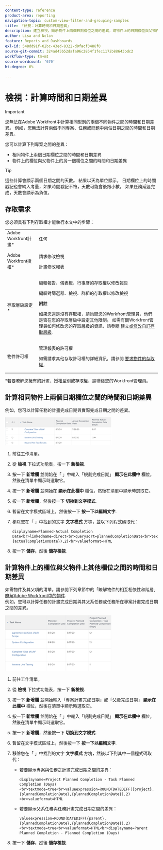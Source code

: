```yaml
---
content-type: reference
product-area: reporting
navigation-topic: custom-view-filter-and-grouping-samples
title: 「檢視：計算時間和日期差異」
description: 建立檢視，顯示物件上兩個日期欄位之間的差異，或物件上的日期欄位與父物件上的另一個日期欄位之間的差異。
author: Lisa and Nolan
feature: Reports and Dashboards
exl-id: 548dd91f-02bc-43ed-8322-d0facf3488f0
source-git-commit: 324ad45b52dafa96c2854f1fec1172b88643bdc2
workflow-type: tm+mt
source-wordcount: '670'
ht-degree: 0%

---
```


# 檢視：計算時間和日期差異

>[!IMPORTANT]
>
>您無法在Adobe Workfront中計算相同型別的兩個不同物件之間的時間和日期差異。 例如，您無法計算兩個不同專案、任務或問題中兩個日期之間的時間和日期差異。

您可以計算下列專案之間的差異：

* 相同物件上兩個日期欄位之間的時間和日期差異
* 物件上的欄位與父物件上的另一個欄位之間的時間和日期差異

>[!TIP]
>
>這些計算會顯示兩個日期之間的天數。 結果以天為單位顯示。 日期欄位上的時間戳記也會納入考量，如果時間戳記不符，天數可能會後跟小數。 如果任務延遲完成，天數會顯示為負值。

## 存取需求

您必須具有下列存取權才能執行本文中的步驟：

<table style="table-layout:auto"> 
 <col> 
 <col> 
 <tbody> 
  <tr> 
   <td role="rowheader">Adobe Workfront計畫*</td> 
   <td> <p>任何</p> </td> 
  </tr> 
  <tr> 
   <td role="rowheader">Adobe Workfront授權*</td> 
   <td> <p>請求修改檢視 </p>
   <p>計畫修改報表</p> </td> 
  </tr> 
  <tr> 
   <td role="rowheader">存取層級設定*</td> 
   <td> <p>編輯報告、儀表板、行事曆的存取權以修改報告</p> <p>編輯對篩選器、檢視、群組的存取權以修改檢視</p> <p><b>附註</b>

如果您還是沒有存取權，請詢問您的Workfront管理員，他們是否在您的存取層級中設定其他限制。 如需有關Workfront管理員如何修改您的存取層級的資訊，請參閱 <a href="../../../administration-and-setup/add-users/configure-and-grant-access/create-modify-access-levels.md" class="MCXref xref">建立或修改自訂存取層級</a>.</p> </td>
</tr>  
  <tr> 
   <td role="rowheader">物件許可權</td> 
   <td> <p>管理報表的許可權</p> <p>如需請求其他存取許可權的詳細資訊，請參閱 <a href="../../../workfront-basics/grant-and-request-access-to-objects/request-access.md" class="MCXref xref">要求物件的存取權 </a>.</p> </td> 
  </tr> 
 </tbody> 
</table>

&#42;若要瞭解您擁有的計畫、授權型別或存取權，請聯絡您的Workfront管理員。

## 計算相同物件上兩個日期欄位之間的時間和日期差異

例如，您可以計算任務的計畫完成日期與實際完成日期之間的差異。

![](assets/view-planned-actual-completion-dates-datediff-column-350x92.png)

1. 前往工作清單。
1. 從 **檢視** 下拉式功能表，按一下 **新檢視**.

1. 按一下 **新增欄** 並開始在「 」中輸入「規劃完成日期」 **顯示在此欄中** 欄位，然後在清單中顯示時選取它。

1. 按一下 **新增欄** 並開始在 **顯示在此欄中** 欄位，然後在清單中顯示時選取它。

1. 按一下 **新增欄**，然後按一下 **切換到文字模式**.

1. 暫留在文字模式區域上，然後按一下 **按一下以編輯文字**.
1. 移除您在「 」中找到的文字 **文字模式** 方塊，並以下列程式碼取代：

   ```
   displayname=Planned-Actual Completion Date<br>linkedname=direct<br>querysort=plannedCompletionDate<br>textmode=true<br>valueexpression=ROUND(DATEDIFF({plannedCompletionDate},{actualCompletionDate}),2)<br>valueformat=HTML
   ```

1. 按一下 **儲存**，然後 **儲存檢視**.

## 計算物件上的欄位與父物件上其他欄位之間的時間和日期差異

如需物件及其父項的清單，請參閱下列章節中的「瞭解物件的相互相依性和階層」 [瞭解Adobe Workfront中的物件](../../../workfront-basics/navigate-workfront/workfront-navigation/understand-objects.md).\
例如，您可以計算任務的計畫完成日期與其父系任務或任務所在專案計畫完成日期之間的差異。

![](assets/view-project-planned-task-planned-completion-dates-datediff-column-350x184.png)

1. 前往工作清單。
1. 從 **檢視** 下拉式功能表，按一下 **新檢視**.

1. 按一下 **新增欄** 並開始輸入「專案計畫完成日期」或「父級完成日期」 **顯示在此欄中** 欄位，然後在清單中顯示時選取它。

1. 按一下 **新增欄** 並開始在「 」中輸入「規劃完成日期」 **顯示在此欄中** 欄位，然後在清單中顯示時選取它。

1. 按一下 **新增欄**，然後按一下 **切換到文字模式**.

1. 暫留在文字模式區域上，然後按一下 **按一下以編輯文字**.
1. 移除您在「 」中找到的文字 **文字模式** 方塊，然後以下列其中一個程式碼取代：

   * 若要顯示專案與任務之計畫完成日期之間的差異：

     ```
     displayname=Project Planned Completion - Task Planned Completion (Days)<br>textmode=true<br>valueexpression=ROUND(DATEDIFF({project}.{plannedCompletionDate},{plannedCompletionDate}),2)<br>valueformat=HTML
     ```

   * 若要顯示父系任務與任務計畫完成日期之間的差異：

     ```
     valueexpression=ROUND(DATEDIFF({parent}.{plannedCompletionDate},{plannedCompletionDate}),2)<br>textmode=true<br>valueformat=HTML<br>displayname=Parent Planned Completion - Planned Completion (Days)
     ```

1. 按一下 **儲存**，然後 **儲存檢視**.
